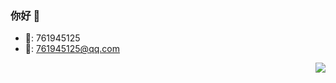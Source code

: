 ### 你好 👋

- 🐧: 761945125
- 📮: 761945125@qq.com

<img align="right" src="https://github-readme-stats.vercel.app/api?username=DingQianWen&show_icons=true&icon_color=CE1D2D&text_color=718096&bg_color=ffffff&hide_title=true" />

